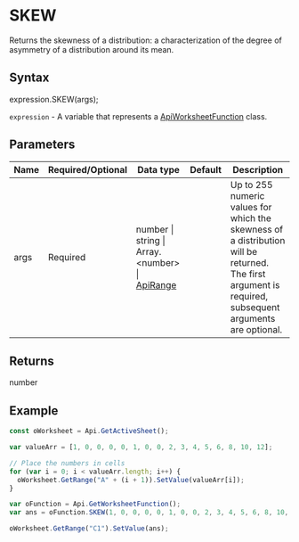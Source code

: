 # SKEW

Returns the skewness of a distribution: a characterization of the degree of asymmetry of a distribution around its mean.

## Syntax

expression.SKEW(args);

`expression` - A variable that represents a [ApiWorksheetFunction](../ApiWorksheetFunction.md) class.

## Parameters

| **Name** | **Required/Optional** | **Data type** | **Default** | **Description** |
| ------------- | ------------- | ------------- | ------------- | ------------- |
| args | Required | number &#124; string &#124; Array.&lt;number&gt; &#124; [ApiRange](../../ApiRange/ApiRange.md) |  | Up to 255 numeric values for which the skewness of a distribution will be returned. The first argument is required, subsequent arguments are optional. |

## Returns

number

## Example



```javascript
const oWorksheet = Api.GetActiveSheet();

var valueArr = [1, 0, 0, 0, 0, 1, 0, 0, 2, 3, 4, 5, 6, 8, 10, 12];

// Place the numbers in cells
for (var i = 0; i < valueArr.length; i++) {
  oWorksheet.GetRange("A" + (i + 1)).SetValue(valueArr[i]);
}

var oFunction = Api.GetWorksheetFunction();
var ans = oFunction.SKEW(1, 0, 0, 0, 0, 1, 0, 0, 2, 3, 4, 5, 6, 8, 10, 12);

oWorksheet.GetRange("C1").SetValue(ans);

```
